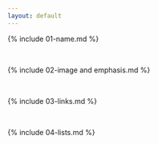 ```yaml
---
layout: default
---
```


{% include 01-name.md %}

<br>

{% include 02-image and emphasis.md %}

<br>

{% include 03-links.md %}

<br>

{% include 04-lists.md %}
